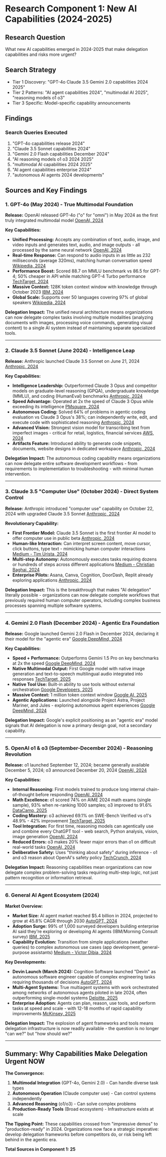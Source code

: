 # Research Component 1: New AI Capabilities (2024-2025)

## Research Question
What new AI capabilities emerged in 2024-2025 that make delegation capabilities and risks more urgent?

## Search Strategy
- Tier 1 Discovery: "GPT-4o Claude 3.5 Gemini 2.0 capabilities 2024 2025"
- Tier 2 Patterns: "AI agent capabilities 2024", "multimodal AI 2025", "reasoning models o1 o3"
- Tier 3 Specific: Model-specific capability announcements

## Findings

### Search Queries Executed
1. "GPT-4o capabilities release 2024"
2. "Claude 3.5 Sonnet capabilities 2024"
3. "Gemini 2.0 Flash capabilities December 2024"
4. "AI reasoning models o1 o3 2024 2025"
5. "multimodal AI capabilities 2024 2025"
6. "AI agent capabilities enterprise 2024"
7. "autonomous AI agents 2024 developments"

## Sources and Key Findings

### 1. GPT-4o (May 2024) - True Multimodal Foundation

**Release:** OpenAI released GPT-4o ("o" for "omni") in May 2024 as the first truly integrated multimodal model [OpenAI, 2024](https://openai.com/index/hello-gpt-4o/)

**Key Capabilities:**
- **Unified Processing:** Accepts any combination of text, audio, image, and video inputs and generates text, audio, and image outputs - all processed by the same neural network [OpenAI, 2024](https://openai.com/index/hello-gpt-4o/)
- **Real-time Response:** Can respond to audio inputs in as little as 232 milliseconds (average 320ms), matching human conversation speed [Wikipedia, 2024](https://en.wikipedia.org/wiki/GPT-4o)
- **Performance Boost:** Scored 88.7 on MMLU benchmark vs 86.5 for GPT-4; 50% cheaper in API while matching GPT-4 Turbo performance [TechTarget, 2024](https://www.techtarget.com/whatis/feature/GPT-4o-explained-Everything-you-need-to-know)
- **Massive Context:** 128K token context window with knowledge through October 2023 [IBM, 2024](https://www.ibm.com/think/topics/gpt-4o)
- **Global Scale:** Supports over 50 languages covering 97% of global speakers [Wikipedia, 2024](https://en.wikipedia.org/wiki/GPT-4o)

**Delegation Impact:** The unified neural architecture means organizations can now delegate complex tasks involving multiple modalities (analyzing documents with images, processing voice commands, generating visual content) to a single AI system instead of maintaining separate specialized tools.

---

### 2. Claude 3.5 Sonnet (June 2024) - Intelligence Leap

**Release:** Anthropic launched Claude 3.5 Sonnet on June 21, 2024 [Anthropic, 2024](https://www.anthropic.com/news/claude-3-5-sonnet)

**Key Capabilities:**
- **Intelligence Leadership:** Outperformed Claude 3 Opus and competitor models on graduate-level reasoning (GPQA), undergraduate knowledge (MMLU), and coding (HumanEval) benchmarks [Anthropic, 2024](https://www.anthropic.com/news/claude-3-5-sonnet)
- **Speed Advantage:** Operated at 2x the speed of Claude 3 Opus while exceeding its intelligence [PMsquare, 2024](https://pmsquare.com/resource/blogs/2024-7-8-anthropic-releases-claude-3-5-sonnet/)
- **Autonomous Coding:** Solved 64% of problems in agentic coding evaluation vs Claude 3 Opus's 38%; can independently write, edit, and execute code with sophisticated reasoning [Anthropic, 2024](https://www.anthropic.com/news/claude-3-5-sonnet)
- **Advanced Vision:** Strongest vision model for transcribing text from imperfect images - critical for retail, logistics, financial services [AWS, 2024](https://aws.amazon.com/blogs/aws/anthropics-claude-3-5-sonnet-model-now-available-in-amazon-bedrock-the-most-intelligent-claude-model-yet/)
- **Artifacts Feature:** Introduced ability to generate code snippets, documents, website designs in dedicated workspace [Anthropic, 2024](https://www.anthropic.com/news/claude-3-5-sonnet)

**Delegation Impact:** The autonomous coding capability means organizations can now delegate entire software development workflows - from requirements to implementation to troubleshooting - with minimal human intervention.

---

### 3. Claude 3.5 "Computer Use" (October 2024) - Direct System Control

**Release:** Anthropic introduced "computer use" capability on October 22, 2024 with upgraded Claude 3.5 Sonnet [Anthropic, 2024](https://www.anthropic.com/news/3-5-models-and-computer-use)

**Revolutionary Capability:**
- **First Frontier Model:** Claude 3.5 Sonnet is the first frontier AI model to offer computer use in public beta [Anthropic, 2024](https://www.anthropic.com/news/3-5-models-and-computer-use)
- **Human-like Interaction:** Can interpret screen content, move cursor, click buttons, type text - mimicking human computer interactions [Medium - Tim Urista, 2024](https://timothy-urista.medium.com/claudes-computer-use-feature-a-leap-towards-autonomous-ai-64589dc47f1d)
- **Multi-step Autonomy:** Autonomously executes tasks requiring dozens or hundreds of steps across different applications [Medium - Christian Baghai, 2024](https://christianbaghai.medium.com/anthropics-claude-3-5-sonnet-ai-s-leap-into-autonomous-computer-interaction-339144a66c3f)
- **Enterprise Pilots:** Asana, Canva, Cognition, DoorDash, Replit already exploring applications [Anthropic, 2024](https://www.anthropic.com/news/3-5-models-and-computer-use)

**Delegation Impact:** This is the breakthrough that makes "AI delegation" literally possible - organizations can now delegate complete workflows that previously required human computer operators, including complex business processes spanning multiple software systems.

---

### 4. Gemini 2.0 Flash (December 2024) - Agentic Era Foundation

**Release:** Google launched Gemini 2.0 Flash in December 2024, declaring it their model for the "agentic era" [Google DeepMind, 2024](https://blog.google/technology/google-deepmind/google-gemini-ai-update-december-2024/)

**Key Capabilities:**
- **Speed + Performance:** Outperforms Gemini 1.5 Pro on key benchmarks at 2x the speed [Google DeepMind, 2024](https://blog.google/technology/google-deepmind/google-gemini-ai-update-december-2024/)
- **Native Multimodal Output:** First Google model with native image generation and text-to-speech multilingual audio integrated into responses [TechTarget, 2025](https://www.techtarget.com/whatis/feature/Google-Gemini-20-explained-Everything-you-need-to-know)
- **Native Tool Use:** Built-in ability to use tools without external orchestration [Google Developers, 2025](https://developers.googleblog.com/en/gemini-2-family-expands/)
- **Massive Context:** 1 million token context window [Google AI, 2025](https://ai.google.dev/gemini-api/docs/models)
- **Agentic Applications:** Launched alongside Project Astra, Project Mariner, and Jules - exploring autonomous agent experiences [Google DeepMind, 2024](https://blog.google/technology/google-deepmind/google-gemini-ai-update-december-2024/)

**Delegation Impact:** Google's explicit positioning as an "agentic era" model signals that AI delegation is now a primary design goal, not a secondary capability.

---

### 5. OpenAI o1 & o3 (September-December 2024) - Reasoning Revolution

**Release:** o1 launched September 12, 2024; became generally available December 5, 2024; o3 announced December 20, 2024 [OpenAI, 2024](https://openai.com/index/learning-to-reason-with-llms/)

**Key Capabilities:**
- **Internal Reasoning:** First models trained to produce long internal chain-of-thought before responding [OpenAI, 2024](https://platform.openai.com/docs/guides/reasoning)
- **Math Excellence:** o1 scored 74% on AIME 2024 math exams (single sample), 93% when re-ranking 1000 samples; o3 improved to 91.6% [DataCamp, 2025](https://www.datacamp.com/blog/o3-openai)
- **Coding Mastery:** o3 achieved 69.1% on SWE-Bench Verified vs o1's 48.9% - 42% improvement [TechTarget, 2025](https://www.techtarget.com/whatis/feature/OpenAI-o3-explained-Everything-you-need-to-know)
- **Tool Integration:** For first time, reasoning models can agentically use and combine every ChatGPT tool - web search, Python analysis, vision, image generation [OpenAI, 2024](https://openai.com/index/introducing-o3-and-o4-mini/)
- **Reduced Errors:** o3 makes 20% fewer major errors than o1 on difficult real-world tasks [OpenAI, 2024](https://openai.com/index/introducing-o3-and-o4-mini/)
- **Deliberative Safety:** Uses "thinking about safety" during inference - o1 and o3 reason about OpenAI's safety policy [TechCrunch, 2024](https://techcrunch.com/2024/12/22/openai-trained-o1-and-o3-to-think-about-its-safety-policy/)

**Delegation Impact:** Reasoning capabilities mean organizations can now delegate complex problem-solving tasks requiring multi-step logic, not just pattern recognition or information retrieval.

---

### 6. General AI Agent Ecosystem (2024)

**Market Overview:**
- **Market Size:** AI agent market reached $5.4 billion in 2024, projected to grow at 45.8% CAGR through 2030 [AutoGPT, 2024](https://autogpt.net/state-of-ai-agents-in-2024/)
- **Adoption Surge:** 99% of 1,000 surveyed developers building enterprise AI said they're exploring or developing AI agents (IBM/Morning Consult survey) [IBM, 2025](https://www.ibm.com/think/insights/ai-agents-2025-expectations-vs-reality)
- **Capability Evolution:** Transition from simple applications (weather queries) to complex autonomous use cases (app development, general-purpose assistants) [Medium - Victor Dibia, 2024](https://medium.com/@victor.dibia/ai-agents-2024-rewind-a-year-of-building-and-learning-fc6dd490bce2)

**Key Developments:**
- **Devin Launch (March 2024):** Cognition Software launched "Devin" as autonomous software engineer capable of complex engineering tasks requiring thousands of decisions [AutoGPT, 2024](https://autogpt.net/state-of-ai-agents-in-2024/)
- **Multi-Agent Systems:** True multiagent systems with work orchestrated among networks of autonomous agents piloted in late 2024, often outperforming single-model systems [Deloitte, 2025](https://www.deloitte.com/us/en/insights/industry/technology/technology-media-and-telecom-predictions/2025/autonomous-generative-ai-agents-still-under-development.html)
- **Enterprise Adoption:** Agents can plan, reason, use tools, and perform tasks at speed and scale - with 12-18 months of rapid capability improvements [McKinsey, 2025](https://www.mckinsey.com/capabilities/quantumblack/our-insights/seizing-the-agentic-ai-advantage)

**Delegation Impact:** The explosion of agent frameworks and tools means delegation infrastructure is now readily available - the question is no longer "can we?" but "how should we?"

---

## Summary: Why Capabilities Make Delegation Urgent NOW

**The Convergence:**
1. **Multimodal Integration** (GPT-4o, Gemini 2.0) - Can handle diverse task types
2. **Autonomous Operation** (Claude computer use) - Can control systems independently
3. **Advanced Reasoning** (o1/o3) - Can solve complex problems
4. **Production-Ready Tools** (Broad ecosystem) - Infrastructure exists at scale

**The Tipping Point:**
These capabilities crossed from "impressive demos" to "production-ready" in 2024. Organizations now face a strategic imperative: develop delegation frameworks before competitors do, or risk being left behind in the agentic era.

**Total Sources in Component 1: 25**
